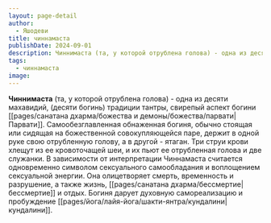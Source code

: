 ```yaml
---
layout: page-detail
author:
  - Яшодеви
title: чиннамаста
publishDate: 2024-09-01
description: Чиннимаста (та, у которой отрублена голова) - одна из десяти махавидий, (десяти богинь) традиции тантры, свирепый аспект богини Парвати.
tags:
  - чиннамаста
image:
---
```

**Чиннимаста** (та, у которой отрублена голова) - одна из десяти махавидий, (десяти богинь) традиции тантры, свирепый аспект богини [[pages/санатана дхарма/божества и демоны/божества/парвати|Парвати]]. Самообезглавленная обнаженная богиня, обычно стоящая или сидящая на божественной совокупляющейся паре, держит в одной руке свою отрубленную голову, а в другой - ятаган. Три струи крови хлещут из ее кровоточащей шеи, и их пьют ее отрубленная голова и две служанки. В зависимости от интерпретации Чиннамаста считается одновременно символом сексуального самообладания и воплощением сексуальной энергии. Она олицетворяет смерть, временность и разрушение, а также жизнь, [[pages/санатана дхарма/бессмертие|бессмертие]] и отдых. Богиня дарует духовную самореализацию и пробуждение [[pages/йога/лайя-йога/шакти-янтра/кундалини|кундалини]].

